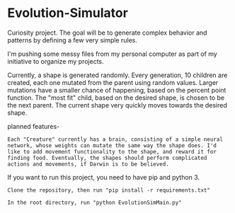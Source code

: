 # Evolution-Simulator
Curiosity project. The goal will be to generate complex behavior and patterns by defining a few very simple rules.

I'm pushing some messy files from my personal computer as part of my initiative to organize my projects.

Currently, a shape is generated randomly. Every generation, 10 children are created, each one mutated from the parent using random values. Larger mutations have a smaller chance of happening, based on the percent point function. The "most fit" child, based on the desired shape, is chosen to be the next parent. The current shape very quickly moves towards the desired shape.

planned features-

	Each "Creature" currently has a brain, consisting of a simple neural network, whose weights can mutate the same way the shape does. I'd like to add movement functionality to the shape, and reward it for finding food. Eventually, the shapes should perform complicated actions and movements, if Darwin is to be believed.
	

If you want to run this project, you need to have pip and python 3. 
  
	Clone the repository, then run "pip install -r requirements.txt"
  
	In the root directory, run "python EvolutionSimMain.py"
